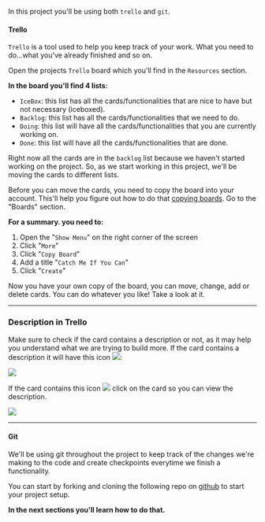 ﻿
In this project you'll be using both  `trello`  and  `git`.

#### Trello

`Trello`  is a tool used to help you keep track of your work. What you need to do...what you've already finished and so on.

Open the projects  `Trello`  board which you'll find in the  `Resources`  section. 

**In the board you'll find 4 lists:**

-   `IceBox`: this list has all the cards/functionalities that are nice to have but not necessary (iceboxed).
-   `Backlog`: this list has all the cards/functionalities that we need to do.
-   `Doing`: this list will have all the cards/functionalities that you are currently working on.
-   `Done`: this list will have all the cards/functionalities that are done.

Right now all the cards are in the  `backlog`  list because we haven't started working on the project. So, as we start working in this project, we'll be moving the cards to different lists.

Before you can move the cards, you need to copy the board into your account. This'll help you figure out how to do that  [copying boards](https://help.trello.com/article/802-copying-cards-lists-or-boards). Go to the "Boards" section.

**For a summary. you need to:**
1.  Open the  "`Show Menu`"  on the right corner of the screen
2.  Click "`More`"
3.  Click "`Copy Board`"
4.  Add a title "`Catch Me If You Can`"
5.  Click "`Create`"

Now you have your own copy of the board, you can move, change, add or delete cards. You can do whatever you like! Take a look at it.

----------
### Description in Trello

Make sure to check if the card contains a description or not, as it may help you understand what we are trying to build more. If the card contains a description it will have this icon ![](https://ibb.co/WpRF3PZ):

![](https://ibb.co/ckmcFw5)

If the card contains this icon ![](https://ibb.co/WpRF3PZ) click on the card so you can view the description.

![](https://ibb.co/xLBjL8X)

----------

#### Git

We'll be using git throughout the project to keep track of the changes we're making to the code and create checkpoints everytime we finish a functionality.

You can start by forking and cloning the following repo on [github](https://github.com/bashayernouri/) to start your project setup. 

**In the next sections you'll learn how to do that.**

